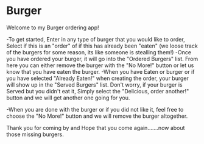 # Burger

Welcome to my Burger ordering app!

-To get started, Enter in any type of burger that you would like to order, Select if this is an "order" of if this has already been "eaten" (we loose track of the burgers for some reason, its like someone is stealling them!)
-Once you have ordered your burger, it will go into the "Ordered Burgers" list. From here you can either remove the burger with the "No More!" button or let us know that you have eaten the burger. 
-When you have Eaten or burger or if you have selected "Already Eaten!" when creating the order, your burger will show up in the "Served Burgers" list. Don't worry, if your burger is Served but you didn't eat it, Simply select the "Delicious, order another!" button and we will get another one going for you.

-When you are done with the burger or if you did not like it, feel free to choose the "No More!" button and we will remove the burger altogether.

Thank you for coming by and Hope that you come again.......now about those missing burgers.



